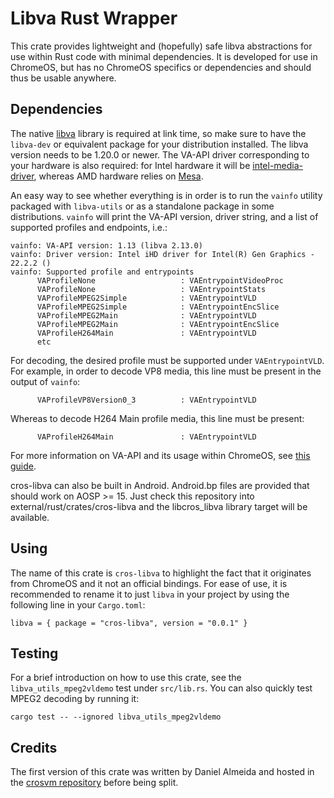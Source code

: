 # Libva Rust Wrapper

This crate provides lightweight and (hopefully) safe libva abstractions for use
within Rust code with minimal dependencies. It is developed for use in
ChromeOS, but has no ChromeOS specifics or dependencies and should thus be
usable anywhere.

## Dependencies

The native [libva](https://github.com/intel/libva) library is required at link
time, so make sure to have the `libva-dev` or equivalent package for your
distribution installed. The libva version needs to be 1.20.0 or newer. The
VA-API driver corresponding to your hardware is also required: for Intel
hardware it will be [intel-media-driver](https://github.com/intel/media-driver),
whereas AMD hardware relies on [Mesa](https://gitlab.freedesktop.org/mesa/mesa).

An easy way to see whether everything is in order is to run the `vainfo`
utility packaged with `libva-utils` or as a standalone package in some
distributions. `vainfo` will print the VA-API version, driver string, and a
list of supported profiles and endpoints, i.e.:

```
vainfo: VA-API version: 1.13 (libva 2.13.0)
vainfo: Driver version: Intel iHD driver for Intel(R) Gen Graphics - 22.2.2 ()
vainfo: Supported profile and entrypoints
      VAProfileNone                   : VAEntrypointVideoProc
      VAProfileNone                   : VAEntrypointStats
      VAProfileMPEG2Simple            : VAEntrypointVLD
      VAProfileMPEG2Simple            : VAEntrypointEncSlice
      VAProfileMPEG2Main              : VAEntrypointVLD
      VAProfileMPEG2Main              : VAEntrypointEncSlice
      VAProfileH264Main               : VAEntrypointVLD
      etc
```

For decoding, the desired profile must be supported under `VAEntrypointVLD`.
For example, in order to decode VP8 media, this line must be present in the
output of `vainfo`:

```
      VAProfileVP8Version0_3          : VAEntrypointVLD
```

Whereas to decode H264 Main profile media, this line must be present:

```
      VAProfileH264Main               : VAEntrypointVLD
```

For more information on VA-API and its usage within ChromeOS, see [this
guide](https://chromium.googlesource.com/chromium/src/+/master/docs/gpu/vaapi.md).

cros-libva can also be built in Android. Android.bp files are provided that
should work on AOSP >= 15. Just check this repository into
external/rust/crates/cros-libva and the libcros_libva library target will be
 available.

## Using

The name of this crate is `cros-libva` to highlight the fact that it originates
from ChromeOS and it not an official bindings. For ease of use, it is
recommended to rename it to just `libva` in your project by using the following
line in your `Cargo.toml`:

```
libva = { package = "cros-libva", version = "0.0.1" }
```

## Testing

For a brief introduction on how to use this crate, see the
`libva_utils_mpeg2vldemo` test under `src/lib.rs`. You can also quickly test
MPEG2 decoding by running it:

```
cargo test -- --ignored libva_utils_mpeg2vldemo
```

## Credits

The first version of this crate was written by Daniel Almeida and hosted in the
[crosvm repository](https://chromium.googlesource.com/crosvm/crosvm/) before
being split.
